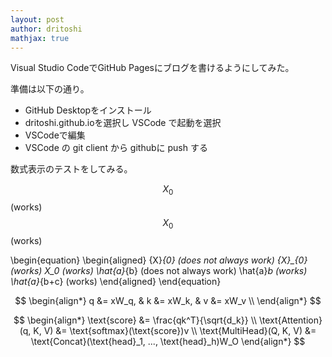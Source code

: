 ```yaml
---
layout: post
author: dritoshi
mathjax: true
---
```


Visual Studio CodeでGitHub Pagesにブログを書けるようにしてみた。

準備は以下の通り。

* GitHub Desktopをインストール
* dritoshi.github.ioを選択し VSCode で起動を選択
* VSCodeで編集
* VSCode の git client から githubに push する

数式表示のテストをしてみる。

$$ {X}_{0} $$ (works)
$$ X_0 $$ (works)

\begin{equation}
\begin{aligned}
  {X}_{0} (does not always work)
  {X}\_{0} (works)
  X_0 (works)
  \hat{a}_{b} (does not always work)
  \hat{a}_b (works)
  \hat{a}_{b+c} (works)
\end{aligned}
\end{equation}


$$
\begin{align*}
q &= xW_q, & k &= xW_k, & v &= xW_v \\
\end{align*}
$$

$$
\begin{align*}
\text{score} &= \frac{qk^T}{\sqrt{d_k}} \\
\text{Attention}(q, K, V) &= \text{softmax}(\text{score})v \\
\text{MultiHead}(Q, K, V) &= \text{Concat}(\text{head}_1, ..., \text{head}_h)W_O
\end{align*}
$$
